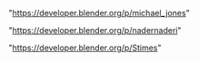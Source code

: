 "https://developer.blender.org/p/michael_jones"

"https://developer.blender.org/p/nadernaderi"

"https://developer.blender.org/p/Stimes"

 
